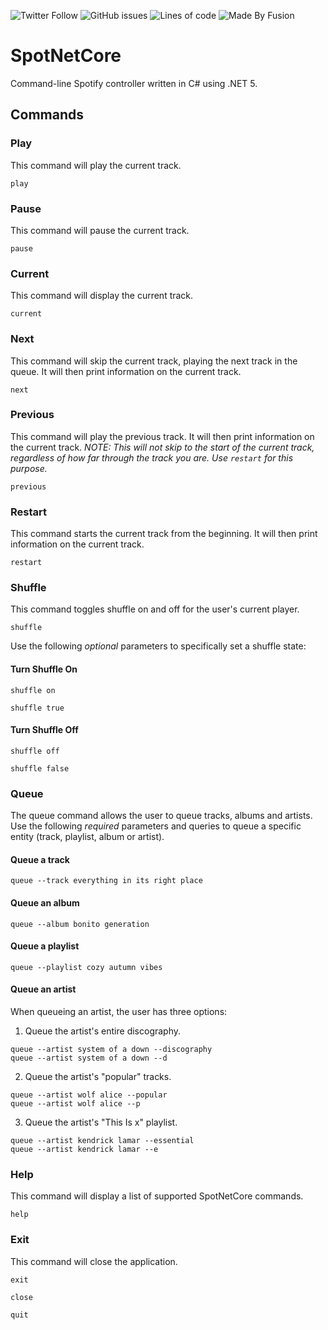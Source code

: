 ![Twitter Follow](https://img.shields.io/twitter/follow/iamjessicaward?style=social)
![GitHub issues](https://img.shields.io/github/issues/jessicaward/spotnetcore)
![Lines of code](https://img.shields.io/tokei/lines/github/jessicaward/spotnetcore)
![Made By Fusion](https://img.shields.io/badge/made%20by-fusion.co.im-orange)

# SpotNetCore
Command-line Spotify controller written in C# using .NET 5.

## Commands
### Play
This command will play the current track.
```
play
```

### Pause
This command will pause the current track.
```
pause
```

### Current
This command will display the current track.
```
current
```

### Next
This command will skip the current track, playing the next track in the queue. It will then print information on the current track.
```
next
```

### Previous
This command will play the previous track. It will then print information on the current track.
*NOTE: This will not skip to the start of the current track, regardless of how far through the track you are. Use `restart` for this purpose.*
```
previous
```

### Restart
This command starts the current track from the beginning. It will then print information on the current track.
```
restart
```

### Shuffle
This command toggles shuffle on and off for the user's current player.
```
shuffle
```
Use the following *optional* parameters to specifically set a shuffle state:
#### Turn Shuffle On
```
shuffle on
```
```
shuffle true
```

#### Turn Shuffle Off
```
shuffle off
```
```
shuffle false
```
### Queue
The queue command allows the user to queue tracks, albums and artists.
Use the following *required* parameters and queries to queue a specific entity (track, playlist, album or artist).
#### Queue a track
```
queue --track everything in its right place
```
#### Queue an album
```
queue --album bonito generation
```

#### Queue a playlist
```
queue --playlist cozy autumn vibes
```

#### Queue an artist
When queueing an artist, the user has three options:
1. Queue the artist's entire discography.
```
queue --artist system of a down --discography
queue --artist system of a down --d
```

2. Queue the artist's "popular" tracks.
```
queue --artist wolf alice --popular
queue --artist wolf alice --p
```

3. Queue the artist's "This Is x" playlist.
```
queue --artist kendrick lamar --essential
queue --artist kendrick lamar --e
```

### Help
This command will display a list of supported SpotNetCore commands.
```
help
```

### Exit
This command will close the application.
```
exit
```

```
close
```

```
quit
```
